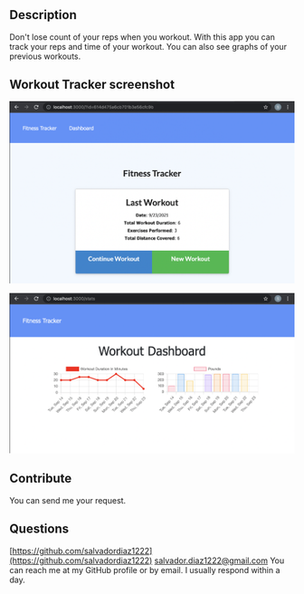 # <Workout Tracker>

## Description

Don't lose count of your reps when you workout. With this app you can track your reps and time of your workout. You can also see graphs of your previous workouts.

## Workout Tracker screenshot

![Home Page](assets/images/homePage.png)

![Stats](assets/images/stats.png)

## Contribute

You can send me your request.

## Questions

[https://github.com/salvadordiaz1222](https://github.com/salvadordiaz1222)
salvador.diaz1222@gmail.com
You can reach me at my GitHub profile or by email. I usually respond within a day.
